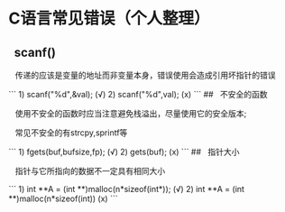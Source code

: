 # C语言常见错误（个人整理）
  
## &nbsp;&nbsp;scanf()
<p>&nbsp;&nbsp;&nbsp;传递的应该是变量的地址而非变量本身，错误使用会造成引用坏指针的错误</p>
```
    1) scanf("%d",&val); (√)
    2) scanf("%d",val);  (x)
```
## &nbsp;&nbsp;不安全的函数
<p>&nbsp;&nbsp;&nbsp;使用不安全的函数时应当注意避免栈溢出，尽量使用它的安全版本;</p>
<p>&nbsp;&nbsp;&nbsp;常见不安全的有strcpy,sprintf等</p>
```
    1) fgets(buf,bufsize,fp); (√)
    2) gets(buf);  (x)
```
## &nbsp;&nbsp;指针大小
<p>&nbsp;&nbsp;&nbsp;指针与它所指向的数据不一定具有相同大小</p>
```
    1) int **A = (int **)malloc(n*sizeof(int*)); (√)
    2) int **A = (int **)malloc(n*sizeof(int))  (x)
```
